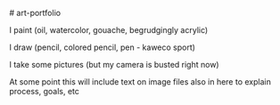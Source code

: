 \# art-portfolio

I paint (oil, watercolor, gouache, begrudgingly acrylic)

I draw (pencil, colored pencil, pen - kaweco sport)

I take some pictures (but my camera is busted right now)



At some point this will include text on image files also in here to explain process, goals, etc

